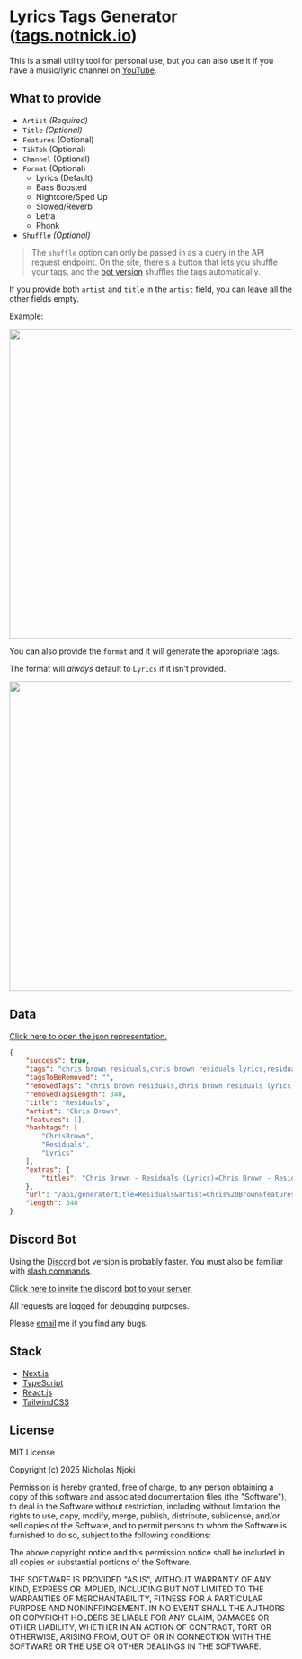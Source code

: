 # Lyrics Tags Generator ([tags.notnick.io](https://tags.notnick.io/))

This is a small utility tool for personal use, but you can also use it if you have a music/lyric channel on [YouTube](https://www.youtube.com).

## What to provide

- `Artist` *(Required)*
- `Title` *(Optional)*
- `Features` (Optional)
- `TikTok` (Optional)
- `Channel` (Optional)
- `Format` (Optional)
    - Lyrics (Default)
    - Bass Boosted
    - Nightcore/Sped Up
    - Slowed/Reverb
    - Letra
    - Phonk
- `Shuffle` *(Optional)*

> The `shuffle` option can only be passed in as a query in the API request endpoint. On the site, there's a button that lets you shuffle your tags, and the [bot version](https://discord.com/oauth2/authorize?client_id=1338567480834265193&permissions=2147534848&integration_type=0&scope=bot) shuffles the tags automatically.

If you provide both `artist` and `title` in the `artist` field, you can leave all the other fields empty.

Example:

<img width="550" src="https://github.com/user-attachments/assets/84efdc6d-c556-4299-946b-4e2838edb5d5" />

You can also provide the `format` and it will generate the appropriate tags.

The format will _always_ default to `Lyrics` if it isn't provided.

<img width="550" src="https://github.com/user-attachments/assets/b52492a9-7d63-45e1-b5ef-8f0270110b99" />

## Data

[Click here to open the json representation.](https://tags.notnick.io/api/generate?title=Residuals&artist=Chris%20Brown&features=none&tiktok=false&format=lyrics&channel=none)

```json
{
    "success": true,
    "tags": "chris brown residuals,chris brown residuals lyrics,residuals lyrics,residuals chris brown lyrics,lyrics residuals,lyrics chris brown residuals,chris brown lyrics residuals,residuals lyrics chris brown,residuals lyric video,lyrics residuals chris brown,chris brown lyrics,lyrics chris brown,residuals,chris brown,residuals chris brown,lyrics",
    "tagsToBeRemoved": "",
    "removedTags": "chris brown residuals,chris brown residuals lyrics,residuals lyrics,residuals chris brown lyrics,lyrics residuals,lyrics chris brown residuals,chris brown lyrics residuals,residuals lyrics chris brown,residuals lyric video,lyrics residuals chris brown,chris brown lyrics,lyrics chris brown,residuals,chris brown,residuals chris brown,lyrics",
    "removedTagsLength": 340,
    "title": "Residuals",
    "artist": "Chris Brown",
    "features": [],
    "hashtags": [
        "ChrisBrown",
        "Residuals",
        "Lyrics"
    ],
    "extras": {
        "titles": "Chris Brown - Residuals (Lyrics)=Chris Brown - Residuals [Lyrics]"
    },
    "url": "/api/generate?title=Residuals&artist=Chris%20Brown&features=none&tiktok=false&format=lyrics&channel=none&shuffle=false",
    "length": 340
}
```

## Discord Bot

Using the [Discord](https://discord.com/) bot version is probably faster. You must also be familiar with [slash commands](https://support-apps.discord.com/hc/en-us/articles/26501837786775-Slash-Commands-FAQ).

[Click here to invite the discord bot to your server.](https://discord.com/oauth2/authorize?client_id=1338567480834265193&permissions=2147534848&integration_type=0&scope=bot)

All requests are logged for debugging purposes.

Please [email](mailto:hi@notnick.io) me if you find any bugs.

## Stack

- [Next.js](https://nextjs.org/)
- [TypeScript](https://www.typescriptlang.org/)
- [React.js](https://react.dev/)
- [TailwindCSS](https://tailwindcss.com/)

## License

MIT License

Copyright (c) 2025 Nicholas Njoki

Permission is hereby granted, free of charge, to any person obtaining a copy of this software and associated documentation files (the "Software"), to deal in the Software without restriction, including without limitation the rights to use, copy, modify, merge, publish, distribute, sublicense, and/or sell copies of the Software, and to permit persons to whom the Software is furnished to do so, subject to the following conditions:

The above copyright notice and this permission notice shall be included in all copies or substantial portions of the Software.

THE SOFTWARE IS PROVIDED "AS IS", WITHOUT WARRANTY OF ANY KIND, EXPRESS OR IMPLIED, INCLUDING BUT NOT LIMITED TO THE WARRANTIES OF MERCHANTABILITY, FITNESS FOR A PARTICULAR PURPOSE AND NONINFRINGEMENT. IN NO EVENT SHALL THE AUTHORS OR COPYRIGHT HOLDERS BE LIABLE FOR ANY CLAIM, DAMAGES OR OTHER LIABILITY, WHETHER IN AN ACTION OF CONTRACT, TORT OR OTHERWISE, ARISING FROM, OUT OF OR IN CONNECTION WITH THE SOFTWARE OR THE USE OR OTHER DEALINGS IN THE SOFTWARE.
